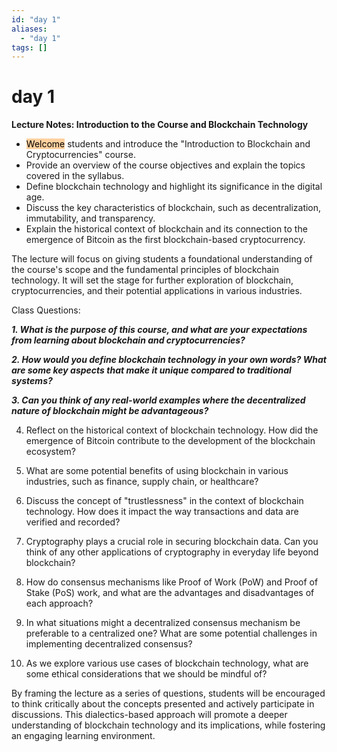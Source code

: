 ```yaml
---
id: "day 1"
aliases:
  - "day 1"
tags: []
---
```


# day 1

**Lecture Notes: Introduction to the Course and Blockchain Technology**

- <mark style="background: #FFB86CA6;">Welcome</mark> students and introduce the "Introduction to Blockchain and Cryptocurrencies" course.
- Provide an overview of the course objectives and explain the topics covered in the syllabus.
- Define blockchain technology and highlight its significance in the digital age.
- Discuss the key characteristics of blockchain, such as decentralization, immutability, and transparency.
- Explain the historical context of blockchain and its connection to the emergence of Bitcoin as the first blockchain-based cryptocurrency.

The lecture will focus on giving students a foundational understanding of the course's scope and the fundamental principles of blockchain technology. It will set the stage for further exploration of blockchain, cryptocurrencies, and their potential applications in various industries.

Class Questions:

***1. What is the purpose of this course, and what are your expectations from learning about blockchain and cryptocurrencies?***

***2. How would you define blockchain technology in your own words? What are some key aspects that make it unique compared to traditional systems?***

***3. Can you think of any real-world examples where the decentralized nature of blockchain might be advantageous?***

4. Reflect on the historical context of blockchain technology. How did the emergence of Bitcoin contribute to the development of the blockchain ecosystem?

5. What are some potential benefits of using blockchain in various industries, such as finance, supply chain, or healthcare?

6. Discuss the concept of "trustlessness" in the context of blockchain technology. How does it impact the way transactions and data are verified and recorded?

7. Cryptography plays a crucial role in securing blockchain data. Can you think of any other applications of cryptography in everyday life beyond blockchain?

8. How do consensus mechanisms like Proof of Work (PoW) and Proof of Stake (PoS) work, and what are the advantages and disadvantages of each approach?

9. In what situations might a decentralized consensus mechanism be preferable to a centralized one? What are some potential challenges in implementing decentralized consensus?

10. As we explore various use cases of blockchain technology, what are some ethical considerations that we should be mindful of?

By framing the lecture as a series of questions, students will be encouraged to think critically about the concepts presented and actively participate in discussions. This dialectics-based approach will promote a deeper understanding of blockchain technology and its implications, while fostering an engaging learning environment.
